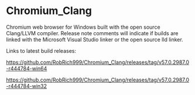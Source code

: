 # Chromium_Clang

Chromium web browser for Windows built with the open source Clang/LLVM compiler. Release note comments will indicate if builds are linked with the Microsoft Visual Studio linker or the open source lld linker.

Links to latest build releases:

https://github.com/RobRich999/Chromium_Clang/releases/tag/v57.0.2987.0-r444784-win64

https://github.com/RobRich999/Chromium_Clang/releases/tag/v57.0.2987.0-r444784-win32
